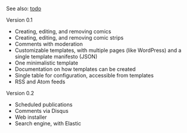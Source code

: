 See also: [todo](todo.md)

Version 0.1

* Creating, editing, and removing comics
* Creating, editing, and removing comic strips
* Comments with moderation
* Customizable templates, with multiple pages (like WordPress) and a single template manifesto (JSON)
* One minimalistic template
* Documentation on how templates can be created
* Single table for configuration, accessible from templates
* RSS and Atom feeds

Version 0.2

* Scheduled publications
* Comments via Disqus
* Web installer
* Search engine, with Elastic